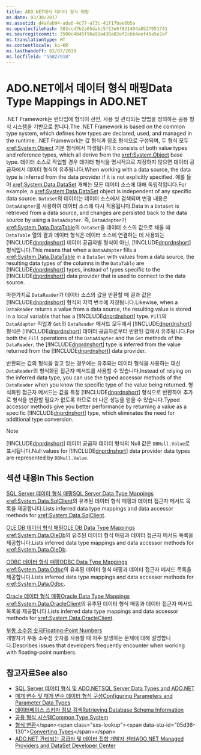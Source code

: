 ```yaml
---
title: ADO.NET에서 데이터 형식 매핑
ms.date: 03/30/2017
ms.assetid: d4afab94-ada6-4c77-a73c-41f17bae6b5a
ms.openlocfilehash: 302ccd7b2a05dabc5f13e6f821404a8527951741
ms.sourcegitcommit: 3500c4845f96a91a438a02ef2c6b4eef45a5e2af
ms.translationtype: MT
ms.contentlocale: ko-KR
ms.lasthandoff: 02/07/2019
ms.locfileid: "55827918"
---
```

# <a name="data-type-mappings-in-adonet"></a><span data-ttu-id="05d36-102">ADO.NET에서 데이터 형식 매핑</span><span class="sxs-lookup"><span data-stu-id="05d36-102">Data Type Mappings in ADO.NET</span></span>
<span data-ttu-id="05d36-103">.NET Framework는 런타임에 형식이 선언, 사용 및 관리되는 방법을 정의하는 공용 형식 시스템을 기반으로 합니다.</span><span class="sxs-lookup"><span data-stu-id="05d36-103">The .NET Framework is based on the common type system, which defines how types are declared, used, and managed in the runtime.</span></span> <span data-ttu-id="05d36-104">.NET Framework는 값 형식과 참조 형식으로 구성되며, 두 형식 모두 <xref:System.Object> 기본 형식에서 파생됩니다.</span><span class="sxs-lookup"><span data-stu-id="05d36-104">It consists of both value types and reference types, which all derive from the <xref:System.Object> base type.</span></span> <span data-ttu-id="05d36-105">데이터 소스로 작업할 경우 데이터 형식을 명시적으로 지정하지 않으면 데이터 공급자에서 데이터 형식이 유추됩니다.</span><span class="sxs-lookup"><span data-stu-id="05d36-105">When working with a data source, the data type is inferred from the data provider if it is not explicitly specified.</span></span> <span data-ttu-id="05d36-106">예를 들어 <xref:System.Data.DataSet> 개체는 모든 데이터 소스에 대해 독립적입니다.</span><span class="sxs-lookup"><span data-stu-id="05d36-106">For example, a <xref:System.Data.DataSet> object is independent of any specific data source.</span></span> <span data-ttu-id="05d36-107">`DataSet`의 데이터는 데이터 소스에서 검색되며 변경 내용은 `DataAdapter`를 사용하여 데이터 소스에 다시 적용됩니다.</span><span class="sxs-lookup"><span data-stu-id="05d36-107">Data in a `DataSet` is retrieved from a data source, and changes are persisted back to the data source by using a `DataAdapter`.</span></span> <span data-ttu-id="05d36-108">즉, `DataAdapter`가 <xref:System.Data.DataTable>의 `DataSet`을 데이터 소스의 값으로 채울 때 `DataTable` 열의 결과 데이터 형식은 데이터 소스에 연결하는 데 사용되는 [!INCLUDE[dnprdnshort](../../../../includes/dnprdnshort-md.md)] 데이터 공급자별 형식이 아닌, [!INCLUDE[dnprdnshort](../../../../includes/dnprdnshort-md.md)] 형식입니다.</span><span class="sxs-lookup"><span data-stu-id="05d36-108">This means that when a `DataAdapter` fills a <xref:System.Data.DataTable> in a `DataSet` with values from a data source, the resulting data types of the columns in the `DataTable` are [!INCLUDE[dnprdnshort](../../../../includes/dnprdnshort-md.md)] types, instead of types specific to the [!INCLUDE[dnprdnshort](../../../../includes/dnprdnshort-md.md)] data provider that is used to connect to the data source.</span></span>  
  
 <span data-ttu-id="05d36-109">마찬가지로 `DataReader`가 데이터 소스의 값을 반환할 때 결과 값은 [!INCLUDE[dnprdnshort](../../../../includes/dnprdnshort-md.md)] 형식의 지역 변수에 저장됩니다.</span><span class="sxs-lookup"><span data-stu-id="05d36-109">Likewise, when a `DataReader` returns a value from a data source, the resulting value is stored in a local variable that has a [!INCLUDE[dnprdnshort](../../../../includes/dnprdnshort-md.md)] type.</span></span> <span data-ttu-id="05d36-110">`Fill`의 `DataAdapter` 작업과 `Get`의 `DataReader` 메서드 모두에서 [!INCLUDE[dnprdnshort](../../../../includes/dnprdnshort-md.md)] 형식은 [!INCLUDE[dnprdnshort](../../../../includes/dnprdnshort-md.md)] 데이터 공급자로부터 반환된 값에서 유추됩니다.</span><span class="sxs-lookup"><span data-stu-id="05d36-110">For both the `Fill` operations of the `DataAdapter` and the `Get` methods of the `DataReader`, the [!INCLUDE[dnprdnshort](../../../../includes/dnprdnshort-md.md)] type is inferred from the value returned from the [!INCLUDE[dnprdnshort](../../../../includes/dnprdnshort-md.md)] data provider.</span></span>  
  
 <span data-ttu-id="05d36-111">반환되는 값의 형식을 알고 있는 경우에는 유추되는 데이터 형식을 사용하는 대신 `DataReader`의 형식화된 접근자 메서드를 사용할 수 있습니다.</span><span class="sxs-lookup"><span data-stu-id="05d36-111">Instead of relying on the inferred data type, you can use the typed accessor methods of the `DataReader` when you know the specific type of the value being returned.</span></span> <span data-ttu-id="05d36-112">형식화된 접근자 메서드는 값을 특정 [!INCLUDE[dnprdnshort](../../../../includes/dnprdnshort-md.md)] 형식으로 반환하여 추가로 형식을 변환할 필요가 없도록 하므로 더 나은 성능을 얻을 수 있습니다.</span><span class="sxs-lookup"><span data-stu-id="05d36-112">Typed accessor methods give you better performance by returning a value as a specific [!INCLUDE[dnprdnshort](../../../../includes/dnprdnshort-md.md)] type, which eliminates the need for additional type conversion.</span></span>  
  
> [!NOTE]
>  <span data-ttu-id="05d36-113">[!INCLUDE[dnprdnshort](../../../../includes/dnprdnshort-md.md)] 데이터 공급자 데이터 형식의 Null 값은 `DBNull.Value`로 표시됩니다.</span><span class="sxs-lookup"><span data-stu-id="05d36-113">Null values for [!INCLUDE[dnprdnshort](../../../../includes/dnprdnshort-md.md)] data provider data types are represented by `DBNull.Value`.</span></span>  
  
## <a name="in-this-section"></a><span data-ttu-id="05d36-114">섹션 내용</span><span class="sxs-lookup"><span data-stu-id="05d36-114">In This Section</span></span>  
 [<span data-ttu-id="05d36-115">SQL Server 데이터 형식 매핑</span><span class="sxs-lookup"><span data-stu-id="05d36-115">SQL Server Data Type Mappings</span></span>](../../../../docs/framework/data/adonet/sql-server-data-type-mappings.md)  
 <span data-ttu-id="05d36-116"><xref:System.Data.SqlClient>의 유추된 데이터 형식 매핑과 데이터 접근자 메서드 목록을 제공합니다.</span><span class="sxs-lookup"><span data-stu-id="05d36-116">Lists inferred data type mappings and data accessor methods for <xref:System.Data.SqlClient>.</span></span>  
  
 [<span data-ttu-id="05d36-117">OLE DB 데이터 형식 매핑</span><span class="sxs-lookup"><span data-stu-id="05d36-117">OLE DB Data Type Mappings</span></span>](../../../../docs/framework/data/adonet/ole-db-data-type-mappings.md)  
 <span data-ttu-id="05d36-118"><xref:System.Data.OleDb>의 유추된 데이터 형식 매핑과 데이터 접근자 메서드 목록을 제공합니다.</span><span class="sxs-lookup"><span data-stu-id="05d36-118">Lists inferred data type mappings and data accessor methods for <xref:System.Data.OleDb>.</span></span>  
  
 [<span data-ttu-id="05d36-119">ODBC 데이터 형식 매핑</span><span class="sxs-lookup"><span data-stu-id="05d36-119">ODBC Data Type Mappings</span></span>](../../../../docs/framework/data/adonet/odbc-data-type-mappings.md)  
 <span data-ttu-id="05d36-120"><xref:System.Data.Odbc>의 유추된 데이터 형식 매핑과 데이터 접근자 메서드 목록을 제공합니다.</span><span class="sxs-lookup"><span data-stu-id="05d36-120">Lists inferred data type mappings and data accessor methods for <xref:System.Data.Odbc>.</span></span>  
  
 [<span data-ttu-id="05d36-121">Oracle 데이터 형식 매핑</span><span class="sxs-lookup"><span data-stu-id="05d36-121">Oracle Data Type Mappings</span></span>](../../../../docs/framework/data/adonet/oracle-data-type-mappings.md)  
 <span data-ttu-id="05d36-122"><xref:System.Data.OracleClient>의 유추된 데이터 형식 매핑과 데이터 접근자 메서드 목록을 제공합니다.</span><span class="sxs-lookup"><span data-stu-id="05d36-122">Lists inferred data type mappings and data accessor methods for <xref:System.Data.OracleClient>.</span></span>  
  
 [<span data-ttu-id="05d36-123">부동 소수점 숫자</span><span class="sxs-lookup"><span data-stu-id="05d36-123">Floating-Point Numbers</span></span>](../../../../docs/framework/data/adonet/floating-point-numbers.md)  
 <span data-ttu-id="05d36-124">개발자가 부동 소수점 숫자를 사용할 때 자주 발생하는 문제에 대해 설명합니다.</span><span class="sxs-lookup"><span data-stu-id="05d36-124">Describes issues that developers frequently encounter when working with floating-point numbers.</span></span>  
  
## <a name="see-also"></a><span data-ttu-id="05d36-125">참고자료</span><span class="sxs-lookup"><span data-stu-id="05d36-125">See also</span></span>
- [<span data-ttu-id="05d36-126">SQL Server 데이터 형식 및 ADO.NET</span><span class="sxs-lookup"><span data-stu-id="05d36-126">SQL Server Data Types and ADO.NET</span></span>](../../../../docs/framework/data/adonet/sql/sql-server-data-types.md)
- [<span data-ttu-id="05d36-127">매개 변수 및 매개 변수 데이터 형식 구성</span><span class="sxs-lookup"><span data-stu-id="05d36-127">Configuring Parameters and Parameter Data Types</span></span>](../../../../docs/framework/data/adonet/configuring-parameters-and-parameter-data-types.md)
- [<span data-ttu-id="05d36-128">데이터베이스 스키마 정보 검색</span><span class="sxs-lookup"><span data-stu-id="05d36-128">Retrieving Database Schema Information</span></span>](../../../../docs/framework/data/adonet/retrieving-database-schema-information.md)
- [<span data-ttu-id="05d36-129">공용 형식 시스템</span><span class="sxs-lookup"><span data-stu-id="05d36-129">Common Type System</span></span>](../../../../docs/standard/base-types/common-type-system.md)
- <span data-ttu-id="05d36-130">[형식 변환](https://docs.microsoft.com/previous-versions/visualstudio/visual-studio-2008/t8s7t9bf(v=vs.90))</span><span class="sxs-lookup"><span data-stu-id="05d36-130">[Converting Types](https://docs.microsoft.com/previous-versions/visualstudio/visual-studio-2008/t8s7t9bf(v=vs.90))</span></span>
- [<span data-ttu-id="05d36-131">ADO.NET 관리되는 공급자 및 데이터 집합 개발자 센터</span><span class="sxs-lookup"><span data-stu-id="05d36-131">ADO.NET Managed Providers and DataSet Developer Center</span></span>](https://go.microsoft.com/fwlink/?LinkId=217917)
